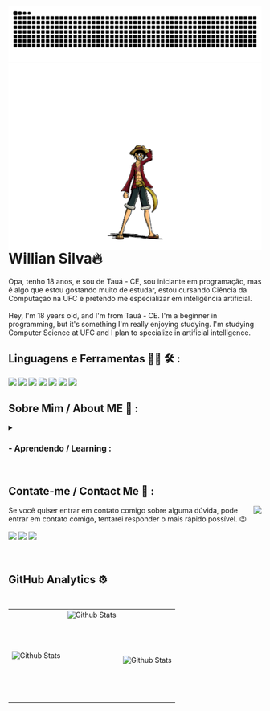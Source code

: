 ![Snake animation](https://github.com/WillianSilva51/WillianSilva51/blob/output/github-contribution-grid-snake.svg)
  <img align="right" height="372cm" loading="lazy" src="https://github.com/WillianSilva51/WillianSilva51/blob/main/assets/luffy.gif">

<div>
  
  # Willian Silva🔥
  
  Opa, tenho 18 anos, e sou de Tauá - CE, sou iniciante em programação, mas é algo que estou gostando muito de estudar, estou cursando Ciência da Computação na UFC e pretendo me especializar em inteligência artificial.
</br>
</br>
  Hey, I'm 18 years old, and I'm from Tauá - CE. I'm a beginner in programming, but it's something I'm really enjoying studying. I'm studying Computer Science at UFC and I plan to specialize in artificial intelligence.
</br>
  
</div>

<div>
  
  <h2>Linguagens e Ferramentas 👨‍💻 🛠 :</h2>
    <img height="65cm" loading="lazy" src="https://cdn.jsdelivr.net/gh/devicons/devicon@latest/icons/c/c-original.svg" />
    <img height="65cm" loading="lazy" src="https://cdn.jsdelivr.net/gh/devicons/devicon@latest/icons/cplusplus/cplusplus-original.svg" />
    <img height="65cm" loading="lazy" src="https://cdn.jsdelivr.net/gh/devicons/devicon@latest/icons/python/python-original.svg" />
    <img height="65cm" loading="lazy" src="https://github.com/WillianSilva51/WillianSilva51/assets/161375086/993abfb3-5978-4623-bc0b-44cc42e6d65b"/>
    <img height="65cm" loading="lazy" src="https://cdn.jsdelivr.net/gh/devicons/devicon@latest/icons/vscode/vscode-original-wordmark.svg" />
    <img height="65cm" loading="lazy" src="https://cdn.jsdelivr.net/gh/devicons/devicon@latest/icons/windows11/windows11-original.svg" />
    <img height="65cm" loading="lazy" src="https://cdn.jsdelivr.net/gh/devicons/devicon@latest/icons/github/github-original.svg" />
          
</div>

<div>

 ## Sobre Mim / About ME 💬 :
 <details>
    <img loading="lazy" src="https://raw.githubusercontent.com/MicaelliMedeiros/micaellimedeiros/master/image/computer-illustration.png" alt="ilustração de um computador" min-width="350px" max-width="350px" width="350px" align="right">

 <summary> <h3>- Aprendendo / Learning :</h3> </summary>
 
```js
import Desenvolvedor from "WillianSilva51";

class Estudos extends Desenvolvedor
{
  ⚡ Algoritmos;
  ⚡ Estruturas de Dados;
  ⚡ C & C++;
}
```
</details>

<br>
</div>

<div>
  
## Contate-me / Contact Me 📱 :
 <img align="right" height="205cm" loading="lazy" src="https://media1.tenor.com/m/xZ5SDUwoDgYAAAAC/jojo-pose-jotaro.gif"/> 
Se você quiser entrar em contato comigo sobre alguma dúvida, pode entrar em contato comigo, tentarei responder o mais rápido possível. 😉
</br></br>
  <a href="https://www.linkedin.com/in/willian-silva01/" target="_blank"><img loading="lazy" height="50cm"src="https://github.com/Xx-Ashutosh-xX/Xx-Ashutosh-xX/blob/master/assets/icons/linkedin.png" target="_blank"></a>
  <a href="mailto:antonio.willian051@gmail.com" target="_blank"><img loading="lazy" height="50cm" src="https://github.com/Xx-Ashutosh-xX/Xx-Ashutosh-xX/blob/master/assets/icons/gmail.png" target="_blank"></a>
   <a href="https://steamcommunity.com/id/DARKSEID_X/" target="_blank"><img loading="lazy" height="50cm" src="https://github.com/Xx-Ashutosh-xX/Xx-Ashutosh-xX/blob/master/assets/icons/steam.png" target="_blank"></a>
</div>
</br></br>

<div>
  
  ## GitHub Analytics ⚙️
<table>
  <tr>
    <td>
      <img
        align="left"
        loading="lazy"
        src="https://github-readme-stats.vercel.app/api?username=WillianSilva51&show_icons=true&theme=codeSTACKr&include_all_commits=true&count_private=true"
        alt="Github Stats"
      />
    </td>
    <td>
      <img
        align="left"
        loading="lazy"
        height="180cm"
        src="https://github-readme-stats.vercel.app/api/top-langs/?username=WillianSilva51&layout=compact&langs_count=7&theme=codeSTACKr"
        alt="Github Stats"
      />
    </td>
    <td>
      <br />
      <img
        align="left"
        loading="lazy"
        src="https://github-readme-streak-stats.herokuapp.com/?user=WillianSilva51&theme=codeSTACKr&hide_border=false"
        alt="Github Stats"
      />
    </td>
  </tr>
</table>
</div>
